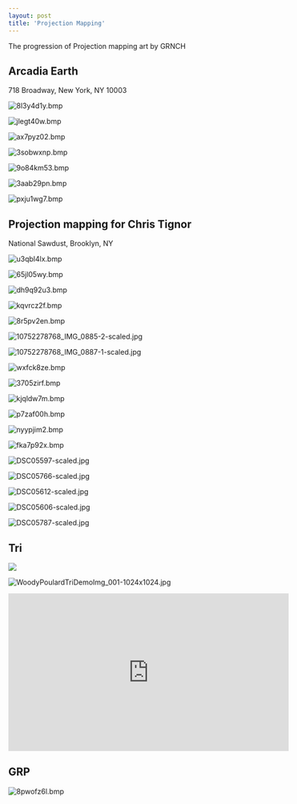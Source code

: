 ```yaml
---
layout: post
title: 'Projection Mapping'
---
```

The progression of Projection mapping art by GRNCH


## Arcadia Earth

718 Broadway, New York, NY 10003

![8l3y4d1y.bmp](https://raw.githubusercontent.com/grinchdubs/grnch.xyz_photos/refs/heads/main/PM_Website/8l3y4d1y.bmp)

![jlegt40w.bmp](https://raw.githubusercontent.com/grinchdubs/grnch.xyz_photos/refs/heads/main/PM_Website/jlegt40w.bmp)

![ax7pyz02.bmp](https://raw.githubusercontent.com/grinchdubs/grnch.xyz_photos/refs/heads/main/PM_Website/ax7pyz02.bmp)

![3sobwxnp.bmp](https://raw.githubusercontent.com/grinchdubs/grnch.xyz_photos/refs/heads/main/PM_Website/3sobwxnp.bmp)

![9o84km53.bmp](https://raw.githubusercontent.com/grinchdubs/grnch.xyz_photos/refs/heads/main/PM_Website/9o84km53.bmp)

![3aab29pn.bmp](https://raw.githubusercontent.com/grinchdubs/grnch.xyz_photos/refs/heads/main/PM_Website/3aab29pn.bmp)

![pxju1wg7.bmp](https://raw.githubusercontent.com/grinchdubs/grnch.xyz_photos/refs/heads/main/PM_Website/pxju1wg7.bmp)

## Projection mapping for Chris Tignor

National Sawdust, Brooklyn, NY

![u3qbl4lx.bmp](https://raw.githubusercontent.com/grinchdubs/grnch.xyz_photos/refs/heads/main/PM_Website/u3qbl4lx.bmp)

![65jl05wy.bmp](https://raw.githubusercontent.com/grinchdubs/grnch.xyz_photos/refs/heads/main/PM_Website/65jl05wy.bmp)

![dh9q92u3.bmp](https://raw.githubusercontent.com/grinchdubs/grnch.xyz_photos/refs/heads/main/PM_Website/dh9q92u3.bmp)

![kqvrcz2f.bmp](https://raw.githubusercontent.com/grinchdubs/grnch.xyz_photos/refs/heads/main/PM_Website/kqvrcz2f.bmp)

![8r5pv2en.bmp](https://raw.githubusercontent.com/grinchdubs/grnch.xyz_photos/refs/heads/main/PM_Website/8r5pv2en.bmp)

![10752278768_IMG_0885-2-scaled.jpg](https://raw.githubusercontent.com/grinchdubs/grnch.xyz_photos/refs/heads/main/PM_Website/10752278768_IMG_0885-2-scaled.jpg)

![10752278768_IMG_0887-1-scaled.jpg](https://raw.githubusercontent.com/grinchdubs/grnch.xyz_photos/refs/heads/main/PM_Website/10752278768_IMG_0887-1-scaled.jpg)

![wxfck8ze.bmp](https://raw.githubusercontent.com/grinchdubs/grnch.xyz_photos/refs/heads/main/PM_Website/wxfck8ze.bmp)

![3705zirf.bmp](https://raw.githubusercontent.com/grinchdubs/grnch.xyz_photos/refs/heads/main/PM_Website/3705zirf.bmp)

![kjqldw7m.bmp](https://raw.githubusercontent.com/grinchdubs/grnch.xyz_photos/refs/heads/main/PM_Website/kjqldw7m.bmp)

![p7zaf00h.bmp](https://raw.githubusercontent.com/grinchdubs/grnch.xyz_photos/refs/heads/main/PM_Website/p7zaf00h.bmp)

![nyypjim2.bmp](https://raw.githubusercontent.com/grinchdubs/grnch.xyz_photos/refs/heads/main/PM_Website/nyypjim2.bmp)

![fka7p92x.bmp](https://raw.githubusercontent.com/grinchdubs/grnch.xyz_photos/refs/heads/main/PM_Website/fka7p92x.bmp)

![DSC05597-scaled.jpg](https://raw.githubusercontent.com/grinchdubs/grnch.xyz_photos/refs/heads/main/PM_Website/DSC05597-scaled.jpg)

![DSC05766-scaled.jpg](https://raw.githubusercontent.com/grinchdubs/grnch.xyz_photos/refs/heads/main/PM_Website/DSC05766-scaled.jpg)

![DSC05612-scaled.jpg](https://raw.githubusercontent.com/grinchdubs/grnch.xyz_photos/refs/heads/main/PM_Website/DSC05612-scaled.jpg)

![DSC05606-scaled.jpg](https://raw.githubusercontent.com/grinchdubs/grnch.xyz_photos/refs/heads/main/PM_Website/DSC05606-scaled.jpg)

![DSC05787-scaled.jpg](https://raw.githubusercontent.com/grinchdubs/grnch.xyz_photos/refs/heads/main/PM_Website/DSC05787-scaled.jpg)

## Tri

![](https://raw.githubusercontent.com/grinchdubs/grnch.xyz_photos/refs/heads/main/PM_Website/10955543_855522948365_2446261992885778205_n.jpg)

![WoodyPoulardTriDemoImg_001-1024x1024.jpg](https://raw.githubusercontent.com/grinchdubs/grnch.xyz_photos/refs/heads/main/PM_Website/WoodyPoulardTriDemoImg_001-1024x1024.jpg)

<iframe width="560" height="315" src="https://www.youtube.com/embed/MyUFCqx-Z6M?si=uQkcUyYkxZbjvt4m" title="YouTube video player" frameborder="0" allow="accelerometer; autoplay; clipboard-write; encrypted-media; gyroscope; picture-in-picture; web-share" referrerpolicy="strict-origin-when-cross-origin" allowfullscreen></iframe>

## GRP

![8pwofz6l.bmp](https://raw.githubusercontent.com/grinchdubs/grnch.xyz_photos/refs/heads/main/PM_Website/8pwofz6l.bmp)

